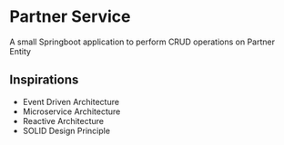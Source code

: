 # Partner Service
A small Springboot application to perform CRUD operations on Partner Entity

## Inspirations
* Event Driven Architecture
* Microservice Architecture
* Reactive Architecture
* SOLID Design Principle
